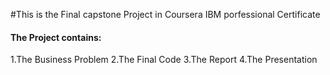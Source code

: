 #This is the Final capstone Project in Coursera IBM porfessional Certificate
#### The Project contains:
1.The Business Problem
2.The Final Code
3.The Report 
4.The Presentation
